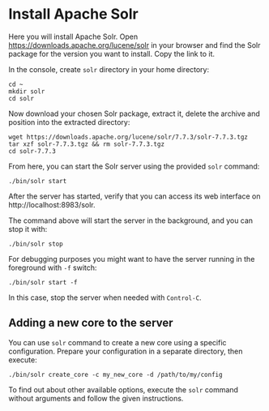 # Install Apache Solr

Here you will install Apache Solr. Open https://downloads.apache.org/lucene/solr
in your browser and find the Solr package for the version you want to install.
Copy the link to it.

In the console, create `solr` directory in your home directory:

```console
cd ~
mkdir solr
cd solr
```

Now download your chosen Solr package, extract it, delete the archive and
position into the extracted directory:

```console
wget https://downloads.apache.org/lucene/solr/7.7.3/solr-7.7.3.tgz
tar xzf solr-7.7.3.tgz && rm solr-7.7.3.tgz
cd solr-7.7.3
```

From here, you can start the Solr server using the provided `solr` command:

```console
./bin/solr start
```

After the server has started, verify that you can access its web interface on
http://localhost:8983/solr.

The command above will start the server in the background, and you can stop it
with:

```console
./bin/solr stop
```

For debugging purposes you might want to have the server running in the
foreground with `-f` switch:

```console
./bin/solr start -f
```

In this case, stop the server when needed with `Control-C`.

## Adding a new core to the server

You can use `solr` command to create a new core using a specific configuration.
Prepare your configuration in a separate directory, then execute:

```console
./bin/solr create_core -c my_new_core -d /path/to/my/config
```

To find out about other available options, execute the `solr` command without
arguments and follow the given instructions.
